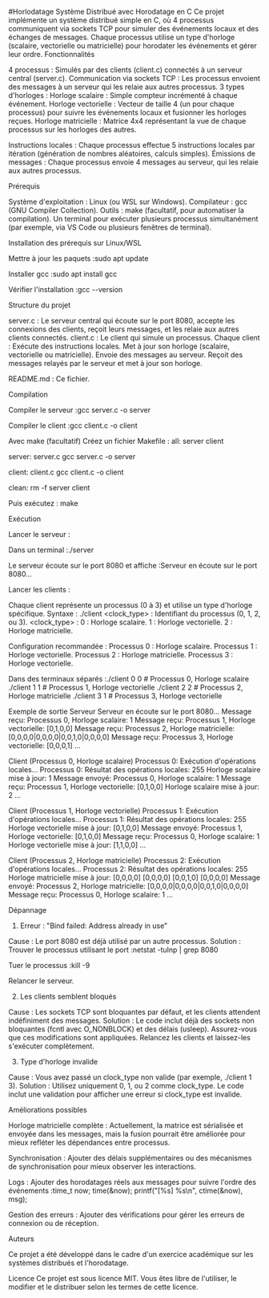 #Horlodatage
Système Distribué avec Horodatage en C
Ce projet implémente un système distribué simple en C, où 4 processus communiquent via sockets TCP pour simuler des événements locaux et des échanges de messages. Chaque processus utilise un type d'horloge (scalaire, vectorielle ou matricielle) pour horodater les événements et gérer leur ordre.
Fonctionnalités

4 processus : Simulés par des clients (client.c) connectés à un serveur central (server.c).
Communication via sockets TCP : Les processus envoient des messages à un serveur qui les relaie aux autres processus.
3 types d'horloges :
Horloge scalaire : Simple compteur incrémenté à chaque événement.
Horloge vectorielle : Vecteur de taille 4 (un pour chaque processus) pour suivre les événements locaux et fusionner les horloges reçues.
Horloge matricielle : Matrice 4x4 représentant la vue de chaque processus sur les horloges des autres.


Instructions locales : Chaque processus effectue 5 instructions locales par itération (génération de nombres aléatoires, calculs simples).
Émissions de messages : Chaque processus envoie 4 messages au serveur, qui les relaie aux autres processus.

Prérequis

Système d'exploitation : Linux (ou WSL sur Windows).
Compilateur : gcc (GNU Compiler Collection).
Outils :
make (facultatif, pour automatiser la compilation).
Un terminal pour exécuter plusieurs processus simultanément (par exemple, via VS Code ou plusieurs fenêtres de terminal).



Installation des prérequis sur Linux/WSL

Mettre à jour les paquets :sudo apt update


Installer gcc :sudo apt install gcc


Vérifier l'installation :gcc --version



Structure du projet

server.c : Le serveur central qui écoute sur le port 8080, accepte les connexions des clients, reçoit leurs messages, et les relaie aux autres clients connectés.
client.c : Le client qui simule un processus. Chaque client :
Exécute des instructions locales.
Met à jour son horloge (scalaire, vectorielle ou matricielle).
Envoie des messages au serveur.
Reçoit des messages relayés par le serveur et met à jour son horloge.


README.md : Ce fichier.

Compilation

Compiler le serveur :gcc server.c -o server


Compiler le client :gcc client.c -o client



Avec make (facultatif)
Créez un fichier Makefile :
all: server client

server: server.c
	gcc server.c -o server

client: client.c
	gcc client.c -o client

clean:
	rm -f server client

Puis exécutez :
make

Exécution

Lancer le serveur :

Dans un terminal :./server


Le serveur écoute sur le port 8080 et affiche :Serveur en écoute sur le port 8080...




Lancer les clients :

Chaque client représente un processus (0 à 3) et utilise un type d'horloge spécifique.
Syntaxe : ./client <pid> <clock_type>
<pid> : Identifiant du processus (0, 1, 2, ou 3).
<clock_type> :
0 : Horloge scalaire.
1 : Horloge vectorielle.
2 : Horloge matricielle.




Configuration recommandée :
Processus 0 : Horloge scalaire.
Processus 1 : Horloge vectorielle.
Processus 2 : Horloge matricielle.
Processus 3 : Horloge vectorielle.


Dans des terminaux séparés :./client 0 0  # Processus 0, Horloge scalaire
./client 1 1  # Processus 1, Horloge vectorielle
./client 2 2  # Processus 2, Horloge matricielle
./client 3 1  # Processus 3, Horloge vectorielle





Exemple de sortie
Serveur
Serveur en écoute sur le port 8080...
Message reçu: Processus 0, Horloge scalaire: 1
Message reçu: Processus 1, Horloge vectorielle: [0,1,0,0]
Message reçu: Processus 2, Horloge matricielle: [0,0,0,0|0,0,0,0|0,0,1,0|0,0,0,0]
Message reçu: Processus 3, Horloge vectorielle: [0,0,0,1]
...

Client (Processus 0, Horloge scalaire)
Processus 0: Exécution d'opérations locales...
Processus 0: Résultat des opérations locales: 255
Horloge scalaire mise à jour: 1
Message envoyé: Processus 0, Horloge scalaire: 1
Message reçu: Processus 1, Horloge vectorielle: [0,1,0,0]
Horloge scalaire mise à jour: 2
...

Client (Processus 1, Horloge vectorielle)
Processus 1: Exécution d'opérations locales...
Processus 1: Résultat des opérations locales: 255
Horloge vectorielle mise à jour: [0,1,0,0]
Message envoyé: Processus 1, Horloge vectorielle: [0,1,0,0]
Message reçu: Processus 0, Horloge scalaire: 1
Horloge vectorielle mise à jour: [1,1,0,0]
...

Client (Processus 2, Horloge matricielle)
Processus 2: Exécution d'opérations locales...
Processus 2: Résultat des opérations locales: 255
Horloge matricielle mise à jour:
[0,0,0,0]
[0,0,0,0]
[0,0,1,0]
[0,0,0,0]
Message envoyé: Processus 2, Horloge matricielle: [0,0,0,0|0,0,0,0|0,0,1,0|0,0,0,0]
Message reçu: Processus 0, Horloge scalaire: 1
...

Dépannage
1. Erreur : "Bind failed: Address already in use"

Cause : Le port 8080 est déjà utilisé par un autre processus.
Solution :
Trouver le processus utilisant le port :netstat -tulnp | grep 8080


Tuer le processus :kill -9 <pid>


Relancer le serveur.



2. Les clients semblent bloqués

Cause : Les sockets TCP sont bloquantes par défaut, et les clients attendent indéfiniment des messages.
Solution :
Le code inclut déjà des sockets non bloquantes (fcntl avec O_NONBLOCK) et des délais (usleep). Assurez-vous que ces modifications sont appliquées.
Relancez les clients et laissez-les s'exécuter complètement.



3. Type d'horloge invalide

Cause : Vous avez passé un clock_type non valide (par exemple, ./client 1 3).
Solution :
Utilisez uniquement 0, 1, ou 2 comme clock_type.
Le code inclut une validation pour afficher une erreur si clock_type est invalide.



Améliorations possibles

Horloge matricielle complète :
Actuellement, la matrice est sérialisée et envoyée dans les messages, mais la fusion pourrait être améliorée pour mieux refléter les dépendances entre processus.


Synchronisation :
Ajouter des délais supplémentaires ou des mécanismes de synchronisation pour mieux observer les interactions.


Logs :
Ajouter des horodatages réels aux messages pour suivre l'ordre des événements :time_t now;
time(&now);
printf("[%s] %s\n", ctime(&now), msg);




Gestion des erreurs :
Ajouter des vérifications pour gérer les erreurs de connexion ou de réception.



Auteurs

Ce projet a été développé dans le cadre d'un exercice académique sur les systèmes distribués et l'horodatage.

Licence
Ce projet est sous licence MIT. Vous êtes libre de l'utiliser, le modifier et le distribuer selon les termes de cette licence.
